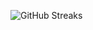 ![GitHub Streaks](https://github-streaks-mqc9.onrender.com/streak/happilli/image?theme=midnight&cache_bust=1743750821&lang=ja)
